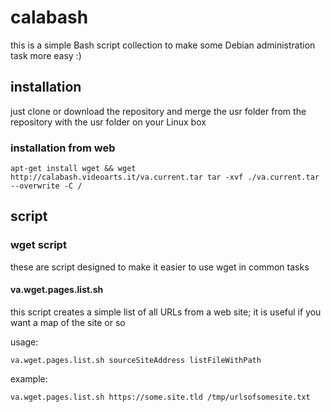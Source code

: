 # calabash
this is a simple Bash script collection to make some Debian administration task more easy :)

## installation
just clone or download the repository and merge the usr folder from the repository with the usr folder on your Linux box

### installation from web

`apt-get install wget && wget http://calabash.videoarts.it/va.current.tar
tar -xvf ./va.current.tar --overwrite -C /`

## script

### wget script
these are script designed to make it easier to use wget in common tasks

#### va.wget.pages.list.sh
this script creates a simple list of all URLs from a web site; it is useful if you want a map of the site or so

usage:

`va.wget.pages.list.sh sourceSiteAddress listFileWithPath`

example:

`va.wget.pages.list.sh https://some.site.tld /tmp/urlsofsomesite.txt`